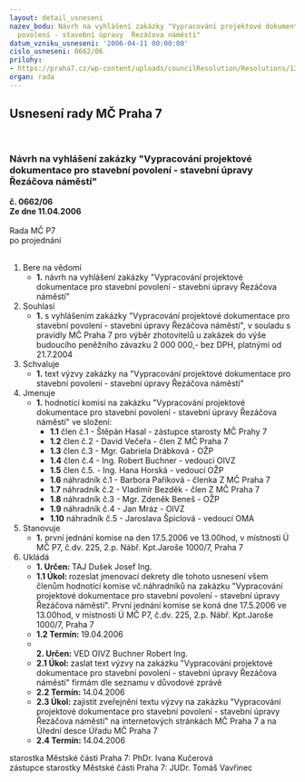 ```yaml
---
layout: detail_usneseni
nazev_bodu: Návrh na vyhlášení zakázky "Vypracování projektové dokumentace pro stavební
  povolení - stavební úpravy  Řezáčova náměstí"
datum_vzniku_usneseni: '2006-04-11 00:00:00'
cislo_usneseni: 0662/06
prilohy:
- https://praha7.cz/wp-content/uploads/councilResolution/Resolutions/13026/19-v%c3%bdzva.doc
organ: rada
---
```

<div id="ucUsn_pList" class="usn">
	<span><h2>Usnesení rady MČ Praha 7 </h2>
<br></span><div class="standBody">
<span><h3>Návrh na vyhlášení zakázky "Vypracování projektové dokumentace pro stavební povolení - stavební úpravy  Řezáčova náměstí"</h3></span><div class="center">
		<strong>č. 0662/06</strong><br>
	</div>
<div class="center">
		<strong>Ze dne 11.04.2006</strong><br><br>
	</div>Rada MČ P7<br> po projednání<br><br><ol>
<li>Bere na vědomí<ul><li>
<strong>1.</strong> návrh na vyhlášení zakázky "Vypracování projektové dokumentace pro stavební povolení - stavební úpravy  Řezáčova náměstí"</li></ul>
</li>
<li>Souhlasí<ul><li>
<strong>1.</strong> s vyhlášením  zakázky "Vypracování projektové dokumentace pro stavební povolení - stavební úpravy  Řezáčova náměstí", v souladu s pravidly MČ Praha 7 pro výběr zhotovitelů u zakázek do výše budoucího peněžního závazku 2 000 000,- bez DPH, platnými od 21.7.2004</li></ul>
</li>
<li>Schvaluje<ul><li>
<strong>1.</strong> text výzvy zakázky na "Vypracování projektové dokumentace pro stavební povolení - stavební úpravy  Řezáčova náměstí" </li></ul>
</li>
<li>Jmenuje<ul><li>
<strong>1.</strong> hodnotící komisi na zakázku "Vypracování projektové dokumentace pro stavební povolení - stavební úpravy  Řezáčova náměstí" ve složení:<ul>
<li>
<strong>1.1</strong> člen č.1 - Štěpán Hasal - zástupce starosty MČ Prahy 7</li>
<li>
<strong>1.2</strong> člen č.2 - David Večeřa - člen Z MČ Praha 7</li>
<li>
<strong>1.3</strong> člen č.3 - Mgr. Gabriela Drábková  - OŽP</li>
<li>
<strong>1.4</strong> člen č.4 - Ing. Robert Buchner - vedoucí OIVZ</li>
<li>
<strong>1.5</strong> člen č.5. - Ing. Hana Horská - vedoucí OŽP</li>
<li>
<strong>1.6</strong> náhradník č.1 - Barbora Paříková - členka Z MČ Praha 7</li>
<li>
<strong>1.7</strong> náhradník č.2 - Vladimír Bezděk - člen Z MČ Praha 7</li>
<li>
<strong>1.8</strong> náhradník č.3 - Mgr. Zdeněk Beneš - OŽP</li>
<li>
<strong>1.9</strong> náhradník č.4 - Jan Mráz - OIVZ</li>
<li>
<strong>1.10</strong> náhradník č.5 - Jaroslava Špiclová - vedoucí OMA</li>
</ul>
</li></ul>
</li>
<li>Stanovuje<ul><li>
<strong>1.</strong> první jednání komise na den  17.5.2006 ve 13.00hod, v místnosti Ú MČ P7, č.dv. 225, 2.p. Nábř. Kpt.Jaroše 1000/7, Praha 7</li></ul>
</li>
<li>Ukládá<ul>
<li>
<strong>1. Určen: </strong>TAJ Dušek Josef Ing.</li>
<li>
<strong>1.1 Úkol: </strong>rozeslat jmenovací dekrety dle tohoto usnesení všem členům hodnotící komise vč.náhradníků na zakázku "Vypracování projektové dokumentace pro stavební povolení - stavební úpravy  Řezáčova náměstí". První jednání komise se koná  dne 17.5.2006 ve 13.00hod, v místnosti Ú MČ P7, č.dv. 225, 2.p. Nábř. Kpt.Jaroše 1000/7, Praha 7 </li>
<li>
<strong>1.2 Termín: </strong>19.04.2006</li>
<li>
<strong><br>2. Určen: </strong>VED OIVZ Buchner Robert Ing.</li>
<li>
<strong>2.1 Úkol: </strong>zaslat text  výzvy na zakázku "Vypracování projektové dokumentace pro stavební povolení - stavební úpravy  Řezáčova náměstí" firmám dle seznamu v důvodové zprávě</li>
<li>
<strong>2.2 Termín: </strong>14.04.2006</li>
<li>
<strong>2.3 Úkol: </strong>zajistit zveřejnění textu výzvy na zakázku "Vypracování projektové dokumentace pro stavební povolení - stavební úpravy  Řezáčova náměstí" na internetových stránkách MČ Praha 7 a  na Úřední desce Úřadu MČ Praha 7 </li>
<li>
<strong>2.4 Termín: </strong>14.04.2006</li>
</ul>
</li>
</ol>starostka Městské části Praha 7: PhDr. Ivana Kučerová<br>zástupce starostky Městské části Praha 7: JUDr. Tomáš Vavřinec 
</div>
</div>